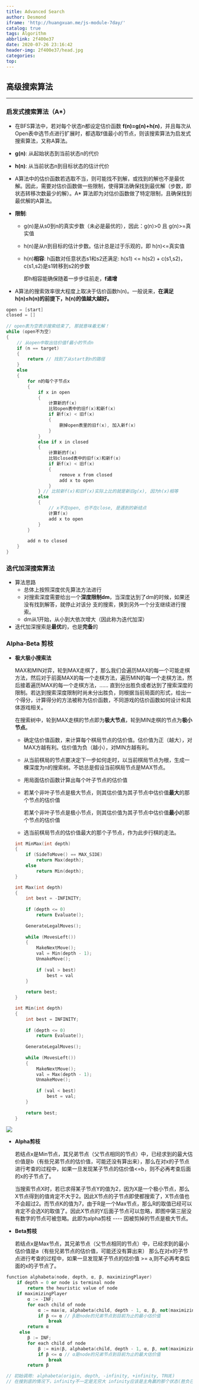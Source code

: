 ```yaml
---
title: Advanced Search
author: Desmond
iframe: 'http://huangxuan.me/js-module-7day/'
catalog: true
tags: Algorithm
abbrlink: 2f400e37
date: 2020-07-26 23:16:42
header-img: 2f400e37/head.jpg
categories:
top:
---
```


## 高级搜索算法

------



### 启发式搜索算法（A*）

- 在BFS算法中，若对每个状态n都设定估价函数 **f(n)=g(n)+h(n)**，并且每次从Open表中选节点进行扩展时，都选取f值最小的节点，则该搜索算法为启发式搜索算法，又称A算法。

- **g(n)**: 从起始状态到当前状态n的代价

- **h(n)**: 从当前状态n到目标状态的估计代价

- A算法中的估价函数若选取不当，则可能找不到解，或找到的解也不是最优解。因此，需要对估价函数做一些限制，使得算法确保找到最优解（步数，即状态转移次数最少的解）。A* 算法即为对估价函数做了特定限制，且确保找到最优解的A算法。

- **限制**:

  - g(n)是从s0到n的真实步数（未必是最优的），因此：g(n)>0 且 g(n)>=真实值

  - h(n)是从n到目标的估计步数。估计总是过于乐观的，即 h(n)<=真实值

  - h(n)**相容**: h函数对任意状态s1和s2还满足: h(s1) <= h(s2) + c(s1,s2)，c(s1,s2)是s1转移到s2的步数

    即h相容能确保随着一步步往前走，**f递增**

- A算法的搜索效率很大程度上取决于估价函数h(n)。一般说来，**在满足h(n)≤h(n)的前提下，h(n)的值越大越好。**

```c++
open = [start]
closed = []
    
// open表为空表示搜索结束了, 那就意味着无解！
while (open不为空)
{
    // 从open中取出估价值f最小的节点n
    if (n == target)
    {
        return // 找到了从start到n的路径
    }
    else
    {
        for n的每个子节点x
        {
            if x in open
            {
                计算新的f(x)
                比较open表中的旧f(x)和新f(x)
                if 新f(x) < 旧f(x)
                {
                    删掉open表里的旧f(x), 加入新f(x)
                }
            }
            else if x in closed
            {
                计算新的f(x)
                比较closed表中的旧f(x)和新f(x)
                if 新f(x) < 旧f(x)
                {
                    remove x from closed
                    add x to open
                }
            } // 比较新f(x)和旧f(x)实际上比的就是新旧g(x), 因为h(x)相等
            else
            {
                // x不在open, 也不在close, 是遇到的新结点
                计算f(x)
                add x to open
            }
        }
        
        add n to closed
    }
}
```



### 迭代加深搜索算法

- 算法思路
  - 总体上按照深度优先算法方法进行
  - 对搜索深度需要给出一个**深度限制dm**，当深度达到了dm的时候，如果还没有找到解答，就停止对该分 支的搜索，换到另外一个分支继续进行搜索。
  - dm从1开始，从小到大依次增大（因此称为迭代加深）
- 迭代加深搜索是**最优**的，也是**完备**的



### Alpha-Beta 剪枝

- **极大极小搜索法**

  MAX和MIN对弈，轮到MAX走棋了，那么我们会遍历MAX的每一个可能走棋方法，然后对于前面MAX的每一个走棋方法，遍历MIN的每一个走棋方法，然后接着遍历MAX的每一个走棋方法，…… 直到分出胜负或者达到了搜索深度的限制。若达到搜索深度限制时尚未分出胜负，则根据当前局面的形式，给出一个得分，计算得分的方法被称为估价函数，不同游戏的估价函数如何设计和具体游戏相关。

  在搜索树中，轮到MAX走棋的节点即为**极大节点**，轮到MIN走棋的节点为**极小节点**。

  - 确定估价值函数，来计算每个棋局节点的估价值。估价值为正（越大），对MAX方越有利。估价值为负（越小），对MIN方越有利。

  - 从当前棋局的节点要决定下一步如何走时，以当前棋局节点为根，生成一棵深度为n的搜索树。不妨总是假设当前棋局节点是MAX节点。

  - 用局面估价函数计算出每个叶子节点的估价值

  - 若某个非叶子节点是极大节点，则其估价值为其子节点中估价值**最大**的那个节点的估价值

    若某个非叶子节点是极小节点，则其估价值为其子节点中估价值**最小**的那个节点的估价值

  - 选当前棋局节点的估价值最大的那个子节点，作为此步行棋的走法。

  ```c++
  int MinMax(int depth)
  {
      if (SideToMove() == MAX_SIDE)
          return Max(depth);
      else
          return Min(depth);
  }
  
  int Max(int depth)
  {
      int best = -INFINITY;
      
      if (depth <= 0)
          return Evaluate();
      
      GenerateLegalMoves();
      
      while (MovesLeft())
      {
          MakeNextMove();
          val = Min(depth - 1);
          UnmakeMove();
          
          if (val > best)
              best = val
      }
      
      return best;
  }
  
  int Min(int depth)
  {
      int best = INFINITY;
      
      if (depth <= 0)
          return Evaluate();
      
      GenerateLegalMoves();
      
      while (MovesLeft())
      {
          MakeNextMove();
          val = Max(depth - 1);
          UnmakeMove();
          
          if (val < best)
              best = val;
      }
      
      return best;
  }
  ```

![](2f400e37/pruning.png)

- **Alpha剪枝**

  若结点x是Min节点，其兄弟节点（父节点相同的节点）中，已经求到的最大估价值是b（有些兄弟节点的估价值，可能还没有算出来），那么在对x的子节点进行考查的过程中，如果一旦发现某子节点的估价值<=b，则不必再考查后面的x的子节点了。

  当搜索节点X时，若已求得某子节点Y的值为2，因为X是一个极小节点，那么X节点得到的值肯定不大于2。因此X节点的子节点即使都搜索了，X节点值也不会超过2。而节点K的值为7，由于R是一个Max节点，那么R的取值已经可以肯定不会选X的取值了。因此X节点的Y后面子节点可以忽略，即图中第三层没有数字的节点可被忽略。此即为alpha剪枝 ---- 因被剪掉的节点是极大节点。

- **Beta剪枝**

  若结点x是Max节点，其兄弟节点（父节点相同的节点）中，已经求到的最小估价值是a（有些兄弟节点的估价值，可能还没有算出来） 那么在对x的子节点进行考查的过程中，如果一旦发现某子节点的估价值 >= a,则不必再考查后面的x的子节点了。

```c++
function alphabeta(node, depth, α, β, maximizingPlayer)
    if depth = 0 or node is terminal node
        return the heuristic value of node
    if maximizingPlayer
        α := -INF; 
		for each child of node
            α := max(α, alphabeta(child, depth - 1, α, β, not(maximizingPlayer)))
            if β <= α // β是node的兄弟节点到目前为止的最小估价值
                break
        return α
     else
     	β := INF;
		for each child of node
            β := min(β, alphabeta(child, depth - 1, α, β, not(maximizingPlayer)))
            if β <= α // α是node的兄弟节点到目前为止的最大估价值
                break
        return β

// 初始调用: alphabeta(origin, depth, -infinity, +infinity, TRUE)   
// 在搜到底的情况下，infinity不一定是无穷大 infinity应该是主角赢的那个状态(胜负已分的状态)的估价值，而-infinity应该是主角输的那个状态(胜负已分的状态）的估价值。               
```

